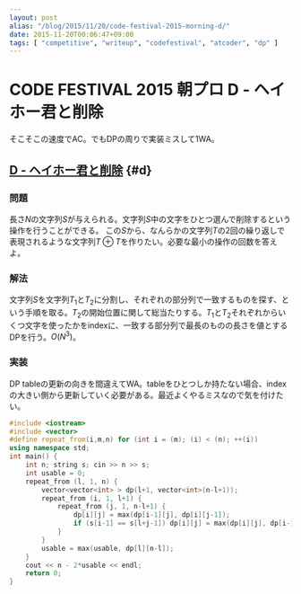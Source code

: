 ```yaml
---
layout: post
alias: "/blog/2015/11/20/code-festival-2015-morning-d/"
date: 2015-11-20T00:06:47+09:00
tags: [ "competitive", "writeup", "codefestival", "atcoder", "dp" ]
---
```


# CODE FESTIVAL 2015 朝プロ D - ヘイホー君と削除

そこそこの速度でAC。でもDPの周りで実装ミスして1WA。

<!-- more -->

## [D - ヘイホー君と削除](https://beta.atcoder.jp/contests/code-festival-2015-morning-easy/tasks/cf_2015_morning_easy_d) {#d}

### 問題

長さ$N$の文字列$S$が与えられる。文字列$S$中の文字をひとつ選んで削除するという操作を行うことができる。
この$S$から、なんらかの文字列$T$の2回の繰り返しで表現されるような文字列$T \oplus T$を作りたい。必要な最小の操作の回数を答えよ。

### 解法

文字列$S$を文字列$T_1$と$T_2$に分割し、それぞれの部分列で一致するものを探す、という手順を取る。$T_2$の開始位置に関して総当たりする。$T_1$と$T_2$それぞれからいくつ文字を使ったかをindexに、一致する部分列で最長のものの長さを値とするDPを行う。$O(N^3)$。

### 実装

DP tableの更新の向きを間違えてWA。tableをひとつしか持たない場合、indexの大きい側から更新していく必要がある。最近よくやるミスなので気を付けたい。

``` c++
#include <iostream>
#include <vector>
#define repeat_from(i,m,n) for (int i = (m); (i) < (n); ++(i))
using namespace std;
int main() {
    int n; string s; cin >> n >> s;
    int usable = 0;
    repeat_from (l, 1, n) {
        vector<vector<int> > dp(l+1, vector<int>(n-l+1));
        repeat_from (i, 1, l+1) {
            repeat_from (j, 1, n-l+1) {
                dp[i][j] = max(dp[i-1][j], dp[i][j-1]);
                if (s[i-1] == s[l+j-1]) dp[i][j] = max(dp[i][j], dp[i-1][j-1]+1);
            }
        }
        usable = max(usable, dp[l][n-l]);
    }
    cout << n - 2*usable << endl;
    return 0;
}
```
